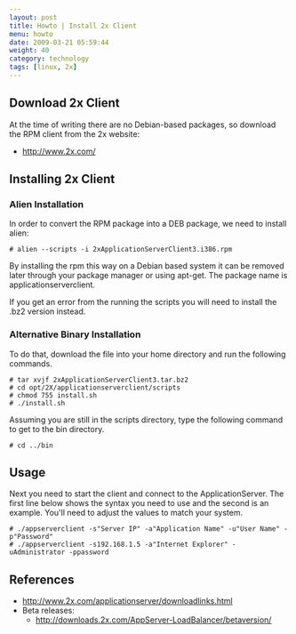 ```yaml
---
layout: post
title: Howto | Install 2x Client
menu: howto
date: 2009-03-21 05:59:44
weight: 40
category: technology
tags: [linux, 2x]
---
```


## Download 2x Client

At the time of writing there are no Debian-based packages, so download the RPM client from the 2x website:

   * http://www.2x.com/

## Installing 2x Client

### Alien Installation

In order to convert the RPM package into a DEB package, we need to install alien:

    # alien --scripts -i 2xApplicationServerClient3.i386.rpm

By installing the rpm this way on a Debian based system it can be removed later through your package manager or using apt-get. The package name is applicationserverclient.

If you get an error from the running the scripts you will need to install the .bz2 version instead.

### Alternative Binary Installation

To do that, download the file into your home directory and run the following commands.

    # tar xvjf 2xApplicationServerClient3.tar.bz2
    # cd opt/2X/applicationserverclient/scripts
    # chmod 755 install.sh
    # ./install.sh

Assuming you are still in the scripts directory, type the following command to get to the bin directory.

    # cd ../bin

## Usage

Next you need to start the client and connect to the ApplicationServer. The first line below shows the syntax you need to use and the second is an example. You'll need to adjust the values to match your system.

    # ./appserverclient -s"Server IP" -a"Application Name" -u"User Name" -p"Password"
    # ./appserverclient -s192.168.1.5 -a"Internet Explorer" -uAdministrator -ppassword

## References

   * http://www.2x.com/applicationserver/downloadlinks.html
   * Beta releases:
      * http://downloads.2x.com/AppServer-LoadBalancer/betaversion/
